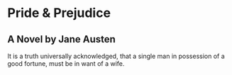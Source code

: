 # Pride & Prejudice

## A Novel by Jane Austen

It is a truth universally acknowledged, that a single man in possession of a good fortune, must be in want of a wife.
